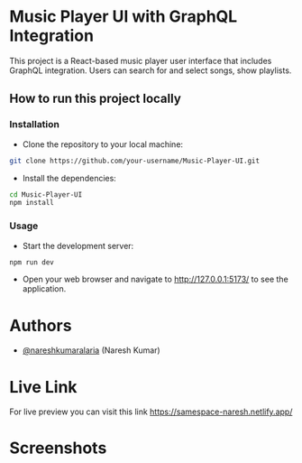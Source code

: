 # Music Player UI with GraphQL Integration
This project is a React-based music player user interface that includes GraphQL integration. Users can search for and select songs, show playlists.


## How to run this project locally


### Installation

- Clone the repository to your local machine:
```bash
git clone https://github.com/your-username/Music-Player-UI.git

```

- Install the dependencies:
```bash
cd Music-Player-UI
npm install

```
### Usage
- Start the development server:
```bash
npm run dev

```
- Open your web browser and navigate to http://127.0.0.1:5173/ to see the application.


# Authors

- [@nareshkumaralaria](https://github.com/nareshkumaralaria) (Naresh Kumar)
# Live Link

For live preview you can visit this link
https://samespace-naresh.netlify.app/

# Screenshots


